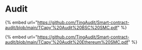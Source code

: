 # Audit

{% embed url="https://github.com/TingAudit/Smart-contract-audit/blob/main/TCapy'%20Audit%20BSC%20SMC.pdf" %}

{% embed url="https://github.com/TingAudit/Smart-contract-audit/blob/main/TCapy'%20Audit%20Ethereum%20SMC.pdf" %}
